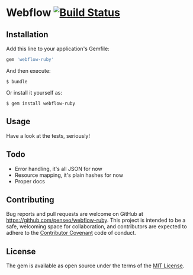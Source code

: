 # Webflow [![Build Status](https://travis-ci.org/penseo/webflow-ruby.svg?branch=master)](https://travis-ci.org/penseo/webflow-ruby)

## Installation

Add this line to your application's Gemfile:

```ruby
gem 'webflow-ruby'
```

And then execute:

    $ bundle

Or install it yourself as:

    $ gem install webflow-ruby

## Usage

Have a look at the tests, seriously!

## Todo

* Error handling, it's all JSON for now
* Resource mapping, it's plain hashes for now
* Proper docs

## Contributing

Bug reports and pull requests are welcome on GitHub at https://github.com/penseo/webflow-ruby. This project is intended to be a safe, welcoming space for collaboration, and contributors are expected to adhere to the [Contributor Covenant](http://contributor-covenant.org) code of conduct.


## License

The gem is available as open source under the terms of the [MIT License](http://opensource.org/licenses/MIT).
